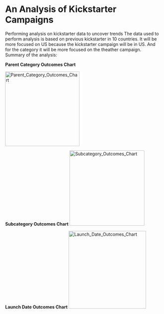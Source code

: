 # An Analysis of Kickstarter Campaigns
Performing analysis on kickstarter data to uncover trends
The data used to perform analysis is based on previous kickstarter in 10 countries. 
It will be more  focused on US because the kickstarter campaign will be in US.
And for the category it will be more focused on the theather campaign.
Summary of the analysis:

**Parent Category Outcomes Chart**

<img width="239" alt="Parent_Category_Outcomes_Chart" src="https://user-images.githubusercontent.com/88597187/130339236-6e750d87-4324-45f0-a106-9b2900eeb896.png">


**Subcategory Outcomes Chart**
<img width="241" alt="Subcategory_Outcomes_Chart" src="https://user-images.githubusercontent.com/88597187/130339255-55613702-3170-4bb4-acb6-4a8a1b92695a.png">


**Launch Date Outcomes Chart**
<img width="249" alt="Launch_Date_Outcomes_Chart" src="https://user-images.githubusercontent.com/88597187/130339184-13af1700-e193-40c9-9602-b7f2f3ef4ca7.png">


